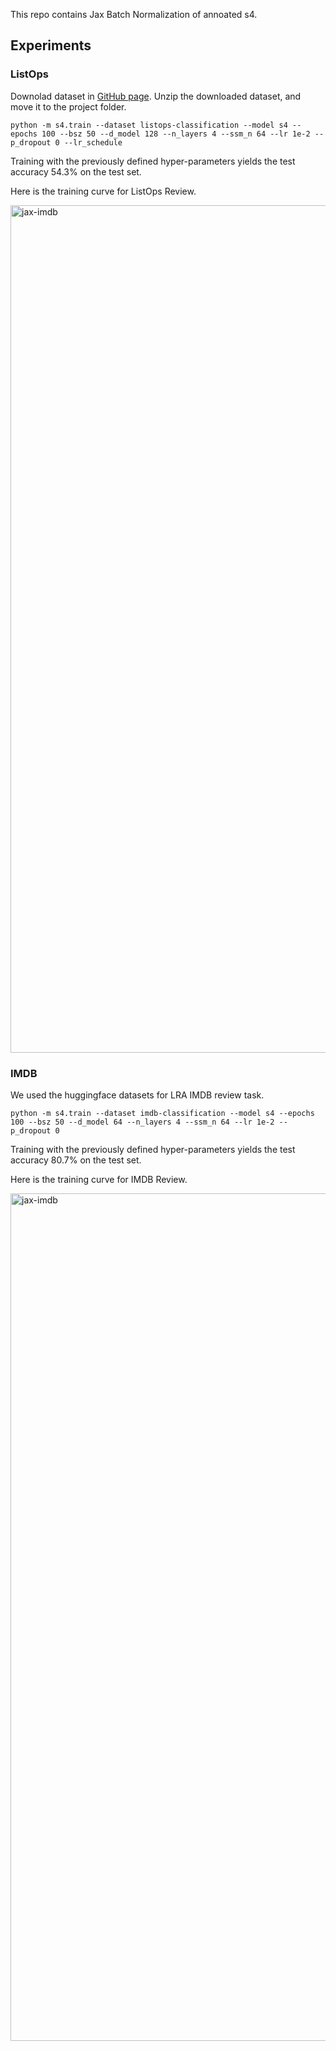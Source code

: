 This repo contains Jax Batch Normalization of annoated s4.


## Experiments

### ListOps

Downolad dataset in [GitHub page](https://github.com/google-research/long-range-arena). Unzip the downloaded dataset, and move it to the project folder.

```
python -m s4.train --dataset listops-classification --model s4 --epochs 100 --bsz 50 --d_model 128 --n_layers 4 --ssm_n 64 --lr 1e-2 --p_dropout 0 --lr_schedule
```

Training with the previously defined hyper-parameters yields the test accuracy 54.3% on the test set.

Here is the training curve for ListOps Review.

<img width="1356" alt="jax-imdb" src="https://user-images.githubusercontent.com/13411557/162068429-a62ee0b1-baad-4342-9484-7207e39378f7.jpg">

### IMDB

We used the huggingface datasets for LRA IMDB review task.

```
python -m s4.train --dataset imdb-classification --model s4 --epochs 100 --bsz 50 --d_model 64 --n_layers 4 --ssm_n 64 --lr 1e-2 --p_dropout 0
```

Training with the previously defined hyper-parameters yields the test accuracy 80.7% on the test set.

Here is the training curve for IMDB Review.

<img width="1356" alt="jax-imdb" src="https://user-images.githubusercontent.com/16102460/162067502-f03809c0-0842-4718-a404-859f8d5a1a27.png">
